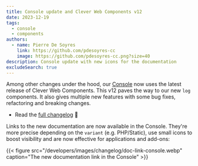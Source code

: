 ```yaml
---
title: Console update and Clever Web Components v12
date: 2023-12-19
tags:
  - console
  - components
authors:
  - name: Pierre De Soyres
    link: https://github.com/pdesoyres-cc
    image: https://github.com/pdesoyres-cc.png?size=40
description: Console update with new icons for the documentation
excludeSearch: true
---
```


Among other changes under the hood, our [Console](https://console.clever-cloud.com) now uses the latest release of Clever Web Components. This v12 paves the way to our new `log` components. It also gives multiple new features with some bug fixes, refactoring and breaking changes.

- Read the [full changelog](https://github.com/CleverCloud/clever-components/releases/tag/12.0.0) 📖

Links to the new documentation are now available in the Console. They're more precise depending on the `variant` (e.g. PHP/Static), use small icons to boost visibility and are now effective for applications and add-ons:

{{< figure src="/developers/images/changelog/doc-link-console.webp" caption="The new documentation link in the Console" >}}
